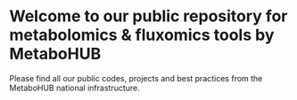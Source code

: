 # Welcome to our public repository for metabolomics & fluxomics tools by MetaboHUB

Please find all our public codes, projects and best practices from the MetaboHUB national infrastructure.


## 
